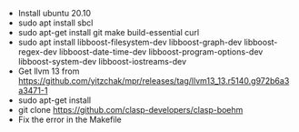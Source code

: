 * Install ubuntu 20.10
* sudo apt install sbcl
* sudo apt-get install git make build-essential curl
* sudo apt install libboost-filesystem-dev libboost-graph-dev libboost-regex-dev libboost-date-time-dev libboost-program-options-dev libboost-system-dev libboost-iostreams-dev
* Get llvm 13 from https://github.com/yitzchak/mpr/releases/tag/llvm13_13.r5140.g972b6a3a3471-1
* sudo apt-get install <the download from above>
* git clone https://github.com/clasp-developers/clasp-boehm
* Fix the error in the Makefile 